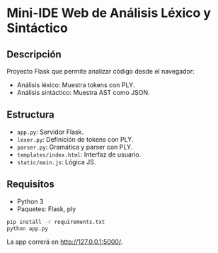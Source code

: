 # Mini-IDE Web de Análisis Léxico y Sintáctico

## Descripción
Proyecto Flask que permite analizar código desde el navegador:
- Análisis léxico: Muestra tokens con PLY.
- Análisis sintáctico: Muestra AST como JSON.

## Estructura
- `app.py`: Servidor Flask.
- `lexer.py`: Definición de tokens con PLY.
- `parser.py`: Gramática y parser con PLY.
- `templates/index.html`: Interfaz de usuario.
- `static/main.js`: Lógica JS.

## Requisitos
- Python 3
- Paquetes: Flask, ply

```bash
pip install -r requirements.txt
python app.py
```

La app correrá en http://127.0.0.1:5000/.
